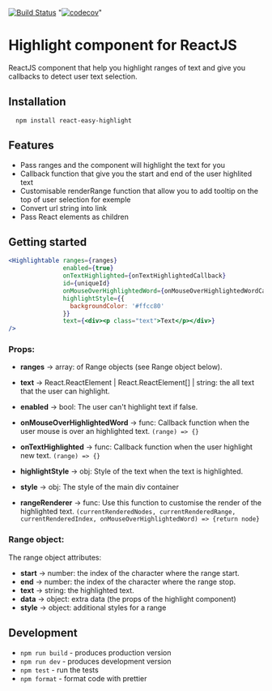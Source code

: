 [![Build Status](https://travis-ci.org/artem7902/react-highlight-ts.svg?branch=master)](https://travis-ci.org/artem7902/react-highlight-ts)
"[![codecov](https://codecov.io/gh/artem7902/react-highlight-ts/branch/master/graph/badge.svg)](https://codecov.io/gh/artem7902/react-highlight-ts)"
# Highlight component for ReactJS

ReactJS component that help you highlight ranges of text and give you callbacks to detect user text selection.

## Installation

```
  npm install react-easy-highlight
```

## Features

* Pass ranges and the component will highlight the text for you
* Callback function that give you the start and end of the user highlited text
* Customisable renderRange function that allow you to add tooltip on the top of user selection for exemple
* Convert url string into link
* Pass React elements as children

## Getting started


```jsx
<Highlightable ranges={ranges}
               enabled={true}
               onTextHighlighted={onTextHighlightedCallback}
               id={uniqueId}
               onMouseOverHighlightedWord={onMouseOverHighlightedWordCallback}
               highlightStyle={{
                 backgroundColor: '#ffcc80'
               }}
               text={<div><p class="text">Text</p></div>}
/>
```
### Props:

* **ranges** -> array: of Range objects (see Range object below).

* **text** -> React.ReactElement<any> | React.ReactElement<any>[] | string: the all text that the user can highlight.

* **enabled** -> bool: The user can't highlight text if false.

* **onMouseOverHighlightedWord** -> func: Callback function when the user mouse is over an highlighted text.
`(range) => {}`

* **onTextHighlighted** -> func: Callback function when the user highlight new text.
`(range) => {}`

* **highlightStyle** -> obj: Style of the text when the text is highlighted.
* **style** -> obj: The style of the main div container

* **rangeRenderer** -> func: Use this function to customise the render of the highlighted text.
`(currentRenderedNodes, currentRenderedRange, currentRenderedIndex, onMouseOverHighlightedWord) => {return node}`

### Range object:

The range object attributes:
* **start** -> number: the index of the character where the range start.
* **end** -> number: the index of the character where the range stop.
* **text** -> string: the highlighted text.
* **data** -> object: extra data (the props of the highlight component)
* **style** -> object: additional styles for a range

## Development

* `npm run build` - produces production version
* `npm run dev` - produces development version
* `npm test` - run the tests
* `npm format` - format code with prettier
